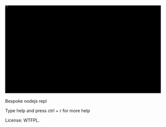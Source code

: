 ![](https://github.com/DusteDdk/hedon.js/blob/main/demo.gif)

Bespoke nodejs repl

Type help and press ctrl + r for more help

License: WTFPL.
